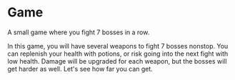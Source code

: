 # Game
A small game where you fight 7 bosses in a row.

In this game, you will have several weapons to fight 7 bosses nonstop. You can replenish your health with potions, or risk going into the next fight with low health. Damage will be upgraded for each weapon, but the bosses will get harder as well. Let's see how far you can get.
